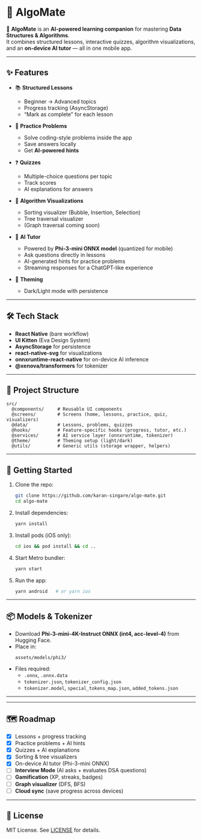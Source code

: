 # 📘 AlgoMate

🚀 **AlgoMate** is an **AI-powered learning companion** for mastering **Data Structures & Algorithms**.  
It combines structured lessons, interactive quizzes, algorithm visualizations, and an **on-device AI tutor** — all in one mobile app.  

---

## ✨ Features

- 📚 **Structured Lessons**  
  - Beginner → Advanced topics  
  - Progress tracking (AsyncStorage)  
  - “Mark as complete” for each lesson  

- 📝 **Practice Problems**  
  - Solve coding-style problems inside the app  
  - Save answers locally  
  - Get **AI-powered hints**  

- ❓ **Quizzes**  
  - Multiple-choice questions per topic  
  - Track scores  
  - AI explanations for answers  

- 🎨 **Algorithm Visualizations**  
  - Sorting visualizer (Bubble, Insertion, Selection)  
  - Tree traversal visualizer  
  - (Graph traversal coming soon)  

- 🤖 **AI Tutor**  
  - Powered by **Phi-3-mini ONNX model** (quantized for mobile)  
  - Ask questions directly in lessons  
  - AI-generated hints for practice problems  
  - Streaming responses for a ChatGPT-like experience  

- 🌙 **Theming**  
  - Dark/Light mode with persistence  

---

## 🛠️ Tech Stack

- **React Native** (bare workflow)  
- **UI Kitten** (Eva Design System)  
- **AsyncStorage** for persistence  
- **react-native-svg** for visualizations  
- **onnxruntime-react-native** for on-device AI inference  
- **@xenova/transformers** for tokenizer  

---

## 📂 Project Structure

```
src/
  @components/     # Reusable UI components
  @screens/        # Screens (home, lessons, practice, quiz, visualizers)
  @data/           # Lessons, problems, quizzes
  @hooks/          # Feature-specific hooks (progress, tutor, etc.)
  @services/       # AI service layer (onnxruntime, tokenizer)
  @theme/          # Theming setup (light/dark)
  @utils/          # Generic utils (storage wrapper, helpers)
```

---

## 🚀 Getting Started

1. Clone the repo:
   ```bash
   git clone https://github.com/karan-singare/algo-mate.git
   cd algo-mate
   ```

2. Install dependencies:
   ```bash
   yarn install
   ```

3. Install pods (iOS only):
   ```bash
   cd ios && pod install && cd ..
   ```

4. Start Metro bundler:
   ```bash
   yarn start
   ```

5. Run the app:
   ```bash
   yarn android   # or yarn ios
   ```

---

## 📦 Models & Tokenizer

- Download **Phi-3-mini-4K-Instruct ONNX (int4, acc-level-4)** from Hugging Face.  
- Place in:
  ```
  assets/models/phi3/
  ```
- Files required:
  - `.onnx`, `.onnx.data`
  - `tokenizer.json`, `tokenizer_config.json`
  - `tokenizer.model`, `special_tokens_map.json`, `added_tokens.json`

---

<!-- ## 📸 Demo

Here's a glimpse of **AlgoMate in action** 👇  

| Feature                | Screenshot |
|-------------------------|------------|
| Home Screen + Progress  | ![Home Screen](./docs/images/home.png) |
| Lesson Detail + Tutor   | ![Lesson Tutor](./docs/images/lesson-tutor.png) |
| Sorting Visualizer      | ![Sorting](./docs/images/sorting.png) |
| Practice Problem + Hint | ![Practice](./docs/images/practice.png) |
| Quiz + AI Explanation   | ![Quiz](./docs/images/quiz.png) |

> 📌 Place your screenshots under `docs/images/` and update paths above.  
> You can also embed screen recordings (GIFs or mp4) for visualizers and tutor streaming. -->

---

## 🗺️ Roadmap

- [x] Lessons + progress tracking  
- [x] Practice problems + AI hints  
- [x] Quizzes + AI explanations  
- [x] Sorting & tree visualizers  
- [x] On-device AI tutor (Phi-3-mini ONNX)  
- [ ] **Interview Mode** (AI asks + evaluates DSA questions)  
- [ ] **Gamification** (XP, streaks, badges)  
- [ ] **Graph visualizer** (DFS, BFS)  
- [ ] **Cloud sync** (save progress across devices)  

---

## 📜 License

MIT License. See [LICENSE](LICENSE) for details.  
